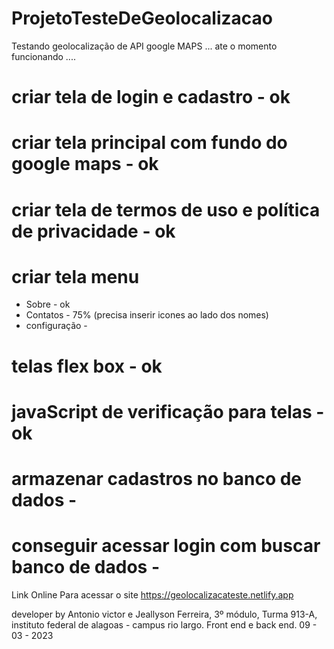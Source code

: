 # ProjetoTesteDeGeolocalizacao
Testando geolocalização de API google MAPS ... ate o momento funcionando .... 

# criar tela de login e cadastro - ok
# criar tela principal com fundo do google maps - ok
# criar tela de termos de uso e política de privacidade - ok
# criar tela menu 
*    Sobre - ok
*   Contatos - 75% (precisa inserir icones ao lado dos nomes)
*  configuração -
# telas flex box - ok
# javaScript de verificação para telas - ok
# armazenar cadastros no banco de dados -
# conseguir acessar login com buscar banco de dados -  



Link Online Para acessar o site https://geolocalizacateste.netlify.app 



developer by Antonio victor e Jeallyson Ferreira, 3º módulo, Turma 913-A, instituto federal de alagoas - campus rio largo.
Front end e back end.
09 - 03 - 2023